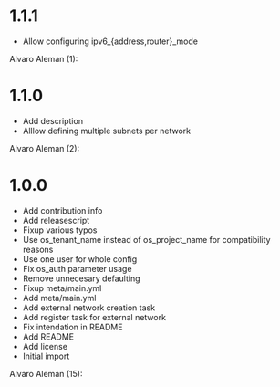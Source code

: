 # 1.1.1


* Allow configuring ipv6_{address,router}_mode

Alvaro Aleman (1):
# 1.1.0


* Add description
* Alllow defining multiple subnets per network

Alvaro Aleman (2):
# 1.0.0


* Add contribution info
* Add releasescript
* Fixup various typos
* Use os_tenant_name instead of os_project_name for compatibility reasons
* Use one user for whole config
* Fix os_auth parameter usage
* Remove unnecesary defaulting
* Fixup meta/main.yml
* Add meta/main.yml
* Add external network creation task
* Add register task for external network
* Fix intendation in README
* Add README
* Add license
* Initial import

Alvaro Aleman (15):
